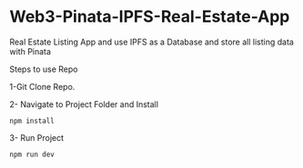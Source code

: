 # Web3-Pinata-IPFS-Real-Estate-App

Real Estate Listing App and use IPFS as a Database and store all listing data with Pinata

Steps to use Repo

1-Git Clone Repo.

2- Navigate to Project Folder and Install

```
npm install
```

3- Run Project

```
npm run dev
```
